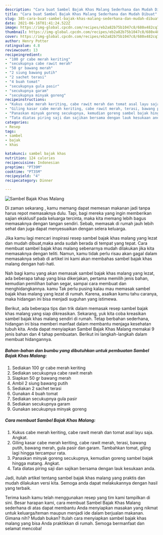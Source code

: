 ```yaml
---
description: "Cara buat Sambel Bajak Khas Malang Sederhana dan Mudah Dibuat"
title: "Cara buat Sambel Bajak Khas Malang Sederhana dan Mudah Dibuat"
slug: 385-cara-buat-sambel-bajak-khas-malang-sederhana-dan-mudah-dibuat
date: 2021-06-16T01:41:24.522Z
image: https://img-global.cpcdn.com/recipes/eb2a82b75b1047c8/680x482cq70/sambel-bajak-khas-malang-foto-resep-utama.jpg
thumbnail: https://img-global.cpcdn.com/recipes/eb2a82b75b1047c8/680x482cq70/sambel-bajak-khas-malang-foto-resep-utama.jpg
cover: https://img-global.cpcdn.com/recipes/eb2a82b75b1047c8/680x482cq70/sambel-bajak-khas-malang-foto-resep-utama.jpg
author: Henry Potter
ratingvalue: 4.8
reviewcount: 13
recipeingredient:
- "100 gr cabe merah keriting"
- "secukupnya cabe rawit merah"
- "50 gr bawang merah"
- "2 siung bawang putih"
- "2 sachet terasi"
- "4 buah tomat"
- "secukupnya gula pasir"
- "secukupnya garam"
- "secukupnya minyak goreng"
recipeinstructions:
- "Kukus cabe merah keriting, cabe rawit merah dan tomat asal layu saja. Angkat."
- "Giling kasar cabe merah keriting, cabe rawit merah, terasi, bawang putih, bawang merah, gula pasir dan garam. Tambahkan tomat, giling lagi hingga tercampur rata."
- "Panaskan minyak goreng secukupnya, kemudian goreng sambel bajak hingga matang. Angkat."
- "Tata diatas piring saji dan sajikan bersama dengan lauk kesukaan anda."
categories:
- Resep
tags:
- sambel
- bajak
- khas

katakunci: sambel bajak khas 
nutrition: 124 calories
recipecuisine: Indonesian
preptime: "PT39M"
cooktime: "PT35M"
recipeyield: "4"
recipecategory: Dinner

---
```



![Sambel Bajak Khas Malang](https://img-global.cpcdn.com/recipes/eb2a82b75b1047c8/680x482cq70/sambel-bajak-khas-malang-foto-resep-utama.jpg)

Di zaman  sekarang , kamu memang dapat memesan makanan jadi tanpa harus repot memasaknya dulu. Tapi, bagi mereka yang ingin memberikan sajian eksklusif pada keluarga tercinta, maka kita memang lebih bagus memasaknya dengan tangan sendiri. Sebab, memasak di rumah jauh lebih sehat dan juga dapat menyesuaikan dengan selera keluarga.

Jika kamu lagi mencari inspirasi resep sambel bajak khas malang yang lezat dan mudah dibuat,maka anda sudah berada di tempat yang tepat. Cara membuat sambel bajak khas malang  sebenarnya mudah dilakukan jika kita memasaknya dengan teliti. Namun, kamu tidak perlu risau akan gagal dalam memasaknya 
sebab di artikel ini kami akan membahas sambel bajak khas malang dengan hati-hati.  



Nah bagi kamu yang akan memasak sambel bajak khas malang yang lezat, ada beberapa tahap yang bisa dikerjakan, pertama memilih jenis bahan, kemudian pemilihan bahan segar, sampai cara membuat dan menghidangkannya. kamu Tak perlu pusing kalau mau memasak sambel bajak khas malang yang lezat di rumah. Karena, asalkan kamu  tahu caranya, maka hidangan ini bisa menjadi suguhan yang istimewa.

Berikut, ada beberapa tips dan trik dalam memasak resep sambel bajak khas malang yang siap dikreasikan. Sekarang, yuk kita coba kreasikan sambel bajak khas malang sendiri di rumah. Tetap berbahan sederhana, hidangan ini bisa memberi manfaat dalam membantu menjaga kesehatan tubuh kita. Anda dapat menyiapkan Sambel Bajak Khas Malang memakai 9 jenis bahan dan 4 tahap pembuatan. Berikut ini langkah-langkah dalam membuat hidangannya.

<!--inarticleads1-->

##### Bahan-bahan dan bumbu yang dibutuhkan untuk pembuatan Sambel Bajak Khas Malang:

1. Sediakan 100 gr cabe merah keriting
1. Sediakan secukupnya cabe rawit merah
1. Siapkan 50 gr bawang merah
1. Ambil 2 siung bawang putih
1. Sediakan 2 sachet terasi
1. Gunakan 4 buah tomat
1. Sediakan secukupnya gula pasir
1. Sediakan secukupnya garam
1. Gunakan secukupnya minyak goreng




<!--inarticleads2-->

##### Cara membuat Sambel Bajak Khas Malang:

1. Kukus cabe merah keriting, cabe rawit merah dan tomat asal layu saja. Angkat.
1. Giling kasar cabe merah keriting, cabe rawit merah, terasi, bawang putih, bawang merah, gula pasir dan garam. Tambahkan tomat, giling lagi hingga tercampur rata.
1. Panaskan minyak goreng secukupnya, kemudian goreng sambel bajak hingga matang. Angkat.
1. Tata diatas piring saji dan sajikan bersama dengan lauk kesukaan anda.




Jadi, itulah artikel tentang  sambel bajak khas malang  yang praktis dan mudah dilakukan versi kita. Semoga anda dapat melakukannya dengan hasil yang terbaik. 

Terima kasih kamu telah menggunakan resep yang tim kami tampilkan di sini. Besar harapan kami, cara membuat  Sambel Bajak Khas Malang sederhana di atas dapat membantu Anda menyiapkan masakan yang nikmat untuk keluarga/teman maupun menjadi ide dalam berjualan makanan. Gimana nih? Mudah bukan? Itulah cara menyiapkan sambel bajak khas malang yang bisa Anda praktikkan di rumah. Semoga bermanfaat dan selamat mencoba!

